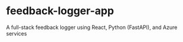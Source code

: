 # feedback-logger-app
A full-stack feedback logger using React, Python (FastAPI), and Azure services
 